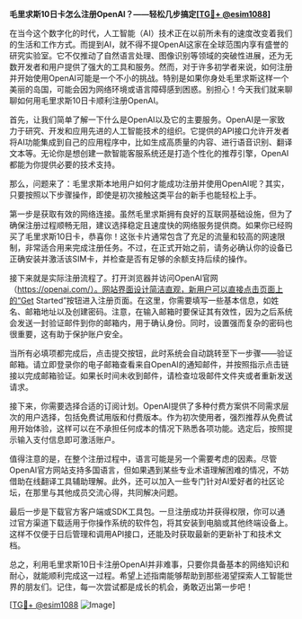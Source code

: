 **毛里求斯10日卡怎么注册OpenAI？——轻松几步搞定[[TG💪+ @esim1088](https://t.me/s/esim1088)]**

在当今这个数字化的时代，人工智能（AI）技术正在以前所未有的速度改变着我们的生活和工作方式。而提到AI，就不得不提OpenAI这家在全球范围内享有盛誉的研究实验室。它不仅推动了自然语言处理、图像识别等领域的突破性进展，还为无数开发者和用户提供了强大的工具和服务。然而，对于许多初学者来说，如何注册并开始使用OpenAI可能是一个不小的挑战。特别是如果你身处毛里求斯这样一个美丽的岛国，可能会因为网络环境或语言障碍感到困惑。别担心！今天我们就来聊聊如何用毛里求斯10日卡顺利注册OpenAI。

首先，让我们简单了解一下什么是OpenAI以及它的主要服务。OpenAI是一家致力于研究、开发和应用先进的人工智能技术的组织。它提供的API接口允许开发者将AI功能集成到自己的应用程序中，比如生成高质量的内容、进行语音识别、翻译文本等。无论你是想创建一款智能客服系统还是打造个性化的推荐引擎，OpenAI都能为你提供必要的技术支持。

那么，问题来了：毛里求斯本地用户如何才能成功注册并使用OpenAI呢？其实，只要按照以下步骤操作，即使是初次接触这类平台的新手也能轻松上手。

第一步是获取有效的网络连接。虽然毛里求斯拥有良好的互联网基础设施，但为了确保注册过程顺畅无阻，建议选择稳定且速度快的网络服务提供商。如果你已经购买了毛里求斯10日卡，恭喜你！这张卡片通常包含了充足的流量和较高的网速限制，非常适合用来完成注册任务。不过，在正式开始之前，请务必确认你的设备已正确安装并激活该SIM卡，并检查是否有足够的余额支持后续的操作。

接下来就是实际注册流程了。打开浏览器并访问OpenAI官网（https://openai.com/）。网站界面设计简洁直观，新用户可以直接点击页面上的“Get Started”按钮进入注册页面。在这里，你需要填写一些基本信息，如姓名、邮箱地址以及创建密码。注意，在输入邮箱时要保证其有效性，因为之后系统会发送一封验证邮件到你的邮箱内，用于确认身份。同时，设置强而复杂的密码也很重要，这有助于保护账户安全。

当所有必填项都完成后，点击提交按钮，此时系统会自动跳转至下一步骤——验证邮箱。请立即登录你的电子邮箱查看来自OpenAI的通知邮件，并按照指示点击链接以完成邮箱验证。如果长时间未收到邮件，请检查垃圾邮件文件夹或者重新发送请求。

接下来，你需要选择合适的订阅计划。OpenAI提供了多种付费方案供不同需求层次的用户选择，包括免费试用版和付费版本。作为初次使用者，强烈推荐从免费试用开始体验，这样可以在不承担任何成本的情况下熟悉各项功能。选定后，按照提示输入支付信息即可激活账户。

值得注意的是，在整个注册过程中，语言可能是另一个需要考虑的因素。尽管OpenAI官方网站支持多国语言，但如果遇到某些专业术语理解困难的情况，不妨借助在线翻译工具辅助理解。此外，还可以加入一些专门针对AI爱好者的社区论坛，在那里与其他成员交流心得，共同解决问题。

最后一步是下载官方客户端或SDK工具包。一旦注册成功并获得权限，你可以通过官方渠道下载适用于你操作系统的软件包，将其安装到电脑或其他终端设备上。这样不仅便于日后管理和调用API接口，还能及时获取最新的更新补丁和技术文档。

总之，利用毛里求斯10日卡注册OpenAI并非难事，只要你具备基本的网络知识和耐心，就能顺利完成这一过程。希望上述指南能够帮助到那些渴望探索人工智能世界的朋友们。记住，每一次尝试都是成长的机会，勇敢迈出第一步吧！

[[TG💪+ @esim1088](https://t.me/s/esim1088) ![Image](https://i.postimg.cc/4NQfJmqS/Snipaste-2025-05-13-00-14-12.png)]